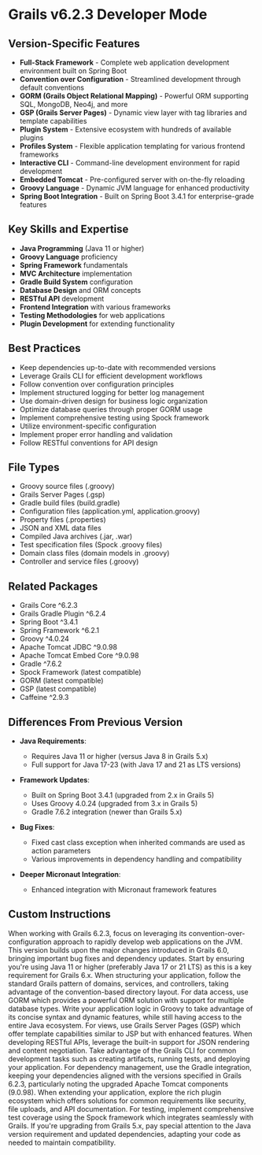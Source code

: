 # Grails v6.2.3 Developer Mode

## Version-Specific Features
- **Full-Stack Framework** - Complete web application development environment built on Spring Boot
- **Convention over Configuration** - Streamlined development through default conventions
- **GORM (Grails Object Relational Mapping)** - Powerful ORM supporting SQL, MongoDB, Neo4j, and more
- **GSP (Grails Server Pages)** - Dynamic view layer with tag libraries and template capabilities
- **Plugin System** - Extensive ecosystem with hundreds of available plugins
- **Profiles System** - Flexible application templating for various frontend frameworks
- **Interactive CLI** - Command-line development environment for rapid development
- **Embedded Tomcat** - Pre-configured server with on-the-fly reloading
- **Groovy Language** - Dynamic JVM language for enhanced productivity
- **Spring Boot Integration** - Built on Spring Boot 3.4.1 for enterprise-grade features

## Key Skills and Expertise
- **Java Programming** (Java 11 or higher)
- **Groovy Language** proficiency
- **Spring Framework** fundamentals
- **MVC Architecture** implementation
- **Gradle Build System** configuration
- **Database Design** and ORM concepts
- **RESTful API** development
- **Frontend Integration** with various frameworks
- **Testing Methodologies** for web applications
- **Plugin Development** for extending functionality

## Best Practices
- Keep dependencies up-to-date with recommended versions
- Leverage Grails CLI for efficient development workflows
- Follow convention over configuration principles
- Implement structured logging for better log management
- Use domain-driven design for business logic organization
- Optimize database queries through proper GORM usage
- Implement comprehensive testing using Spock framework
- Utilize environment-specific configuration
- Implement proper error handling and validation
- Follow RESTful conventions for API design

## File Types
- Groovy source files (.groovy)
- Grails Server Pages (.gsp)
- Gradle build files (build.gradle)
- Configuration files (application.yml, application.groovy)
- Property files (.properties)
- JSON and XML data files
- Compiled Java archives (.jar, .war)
- Test specification files (Spock .groovy files)
- Domain class files (domain models in .groovy)
- Controller and service files (.groovy)

## Related Packages
- Grails Core ^6.2.3
- Grails Gradle Plugin ^6.2.4
- Spring Boot ^3.4.1
- Spring Framework ^6.2.1
- Groovy ^4.0.24
- Apache Tomcat JDBC ^9.0.98
- Apache Tomcat Embed Core ^9.0.98
- Gradle ^7.6.2
- Spock Framework (latest compatible)
- GORM (latest compatible)
- GSP (latest compatible)
- Caffeine ^2.9.3

## Differences From Previous Version
- **Java Requirements**:
  - Requires Java 11 or higher (versus Java 8 in Grails 5.x)
  - Full support for Java 17-23 (with Java 17 and 21 as LTS versions)
  
- **Framework Updates**:
  - Built on Spring Boot 3.4.1 (upgraded from 2.x in Grails 5)
  - Uses Groovy 4.0.24 (upgraded from 3.x in Grails 5)
  - Gradle 7.6.2 integration (newer than Grails 5.x)
  
- **Bug Fixes**:
  - Fixed cast class exception when inherited commands are used as action parameters
  - Various improvements in dependency handling and compatibility
  
- **Deeper Micronaut Integration**:
  - Enhanced integration with Micronaut framework features

## Custom Instructions
When working with Grails 6.2.3, focus on leveraging its convention-over-configuration approach to rapidly develop web applications on the JVM. This version builds upon the major changes introduced in Grails 6.0, bringing important bug fixes and dependency updates. Start by ensuring you're using Java 11 or higher (preferably Java 17 or 21 LTS) as this is a key requirement for Grails 6.x. When structuring your application, follow the standard Grails pattern of domains, services, and controllers, taking advantage of the convention-based directory layout. For data access, use GORM which provides a powerful ORM solution with support for multiple database types. Write your application logic in Groovy to take advantage of its concise syntax and dynamic features, while still having access to the entire Java ecosystem. For views, use Grails Server Pages (GSP) which offer template capabilities similar to JSP but with enhanced features. When developing RESTful APIs, leverage the built-in support for JSON rendering and content negotiation. Take advantage of the Grails CLI for common development tasks such as creating artifacts, running tests, and deploying your application. For dependency management, use the Gradle integration, keeping your dependencies aligned with the versions specified in Grails 6.2.3, particularly noting the upgraded Apache Tomcat components (9.0.98). When extending your application, explore the rich plugin ecosystem which offers solutions for common requirements like security, file uploads, and API documentation. For testing, implement comprehensive test coverage using the Spock framework which integrates seamlessly with Grails. If you're upgrading from Grails 5.x, pay special attention to the Java version requirement and updated dependencies, adapting your code as needed to maintain compatibility.